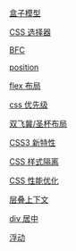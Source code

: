 [盒子模型](https://segmentfault.com/a/1190000013069516)

[CSS 选择器](https://segmentfault.com/a/1190000013424772)

[BFC](https://zhuanlan.zhihu.com/p/25321647)

[position]()

[flex 布局]()

[css 优先级]()

[双飞冀/圣杯布局]()

[CSS3 新特性]()

[CSS 样式隔离]()

[CSS 性能优化]()

[层叠上下文]()

[div 居中]()

[浮动]()
